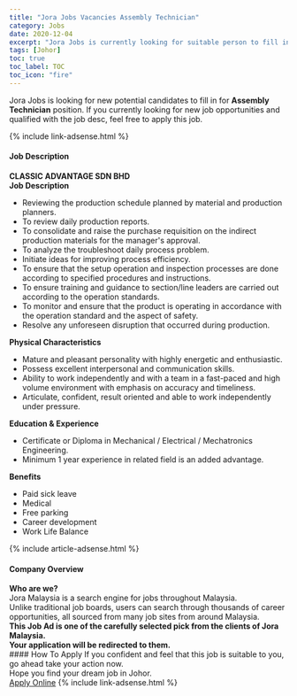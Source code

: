 ```yaml
---
title: "Jora Jobs Vacancies Assembly Technician" 
category: Jobs 
date: 2020-12-04 
excerpt: "Jora Jobs is currently looking for suitable person to fill in the Assembly Technician which positioned at Johor" 
tags: [Johor] 
toc: true 
toc_label: TOC 
toc_icon: "fire" 
--- 
```


<p>Jora Jobs is looking for new potential candidates to fill in for <b>Assembly Technician</b> position. If you currently looking for new job opportunities and qualified with the job desc, feel free to apply this job.
</p>{% include link-adsense.html %} 
<div><div><div><h4>Job Description</h4></div></div><div><div><span><div><div><strong>CLASSIC ADVANTAGE SDN BHD</strong></div><div><div><strong>Job Description</strong></div><ul><li>Reviewing the production schedule planned by material and production planners.</li><li>To review daily production reports.</li><li>To consolidate and raise the purchase requisition on the indirect production materials for the manager's approval.</li><li>To analyze the troubleshoot daily process problem.</li><li>Initiate ideas for improving process efficiency.</li><li>To ensure that the setup operation and inspection processes are done according to specified procedures and instructions.</li><li>To ensure training and guidance to section/line leaders are carried out according to the operation standards.</li><li>To monitor and ensure that the product is operating in accordance with the operation standard and the aspect of safety.</li><li>Resolve any unforeseen disruption that occurred during production.</li></ul><div><strong>Physical Characteristics</strong></div><ul><li>Mature and pleasant personality with highly energetic and enthusiastic.</li><li>Possess excellent interpersonal and communication skills.</li><li>Ability to work independently and with a team in a fast-paced and high volume environment with emphasis on accuracy and timeliness.</li><li>Articulate, confident, result oriented and able to work independently under pressure.</li></ul><div><strong>Education &amp; Experience</strong></div><ul><li>Certificate or Diploma in Mechanical / Electrical / Mechatronics Engineering.</li><li>Minimum 1 year experience in related field is an added advantage.</li></ul><div><strong>Benefits</strong></div><ul><li>Paid sick leave</li><li>Medical</li><li>Free parking</li><li>Career development</li><li>Work Life Balance</li></ul></div></div></span></div></div></div> 
{% include article-adsense.html %} 
<div><div><div><h4>Company Overview</h4></div></div><div><div><span><div><div>
<strong>Who are we?</strong></div>
<div>
	Jora Malaysia is a search engine for jobs throughout Malaysia.<br>
	Unlike traditional job boards, users can search through thousands of career opportunities, all sourced from many job sites from around Malaysia.&#160;</div>
<div>
<div>
<strong>This Job Ad is one of the carefully selected pick from the clients of Jora Malaysia.</strong></div>
<div>
<strong>Your application will be redirected to them.</strong></div>
</div></div></span></div></div></div> 
#### How To Apply 
If you confident and feel that this job is suitable to you, go ahead take your action now. <br/> 
Hope you find your dream job in Johor. <br/> 
<a href="https://www.jobstreet.com.my/en/job/assembly-technician-4436794?jobId=jobstreet-my-job-4436794&sectionRank=21&token=0~758661d1-dcd6-4a90-acab-46782bcebeec&fr=SRP%20View%20In%20New%20Ta" class="btn btn--info" target="_blank" rel="nofollow noopenner">Apply Online</a> 
{% include link-adsense.html %} 
